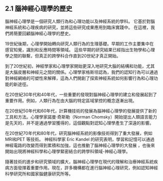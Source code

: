 ## 2.1 腦神經心理學的歷史

腦神經心理學是一個研究人類行為和心理功能以及神經系統的學科。 它基於對腦神經系統和心理疾病的研究，並將這些研究成果應用到臨床實踐中。 在這裡，我們將簡要回顧腦神經心理學的歷史。

19世紀後期，心理學開始轉向研究人類行為的生理基礎。早期的工作主要集中在感官知覺，識別和反應時間等領域。 這些早期的研究結果已經指出生物學和心理學之間的聯繫，但真正的跨學科合作直到20世紀才真正開始。

到了20世紀初，神經學家和心理學家開始更深入地研究大腦的結構和功能，尤其是大腦皮層和神經元之間的關係。心理學家格斯坦認為，我們的認知行為可以通過對神經網絡的可塑性來解釋，這為人們開創了探索神經系統如何影響行為和心理功能的新途徑。

在20世紀30年代和40年代，一些重要的發現對腦神經心理學的建立和發展起到了重要作用。例如，人類行為在由大腦的特定區域掌控的概念逐漸出現。

在20世紀50年代和60年代，計算機技術的發展為腦神經心理學的發展提供了新的工具和方法。心理學家諾曼·奇斯勒（Norman Chomsky）開始提出人類語言能力是先天的，并不是通過學習獲得的，這個觀點對認知心理學產生了深遠的影響。

在20世紀70年代和80年代，研究腦神經系統的影像技術得到了重大發展，例如MRI和PET 等技術。 神經科學家 Eric Kandel 的研究表明，學習和記憶可以通過神經電路的改變而得到累積和加強，這也推動了腦神經心理學的大發展 ，也後來開始出現將神經科學和心理學緊密結合的跨學科領域-神經心理學。

隨著技術的進步和研究領域的擴大，腦神經心理學在現代的理解和治療神經系統疾病方面發揮着重要作用。現在，許多機構都在進行腦神經心理研究，例如認知神經科學研究所和國家腦健康研究所等。